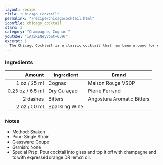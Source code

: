 ```yaml
---
layout: recipe
title: "Chicago Cocktail"
permalink: "/recipe/chicagococktail.html"
iconfile: chicago_cocktail
stars: 3
category: "Champagne, Cognac "
youtube: "IAaiRENeyvc&t=639s"
excerpt: |
  The Chicago Cocktail is a classic cocktail that has been around for over 100 years. It is somewhat similar to an Old Fashioned in that it starts with brandy and bitters. Instead of sugar, it calls for a dash of curaçao and instead of a splash of soda it is topped up with champagne.
---
```


### Ingredients

|   Amount | Ingredient     | Brand                      |
| -------: | -------------- | -------------------------- |
|     1 oz / 25 ml | Cognac         | Maison Rouge VSOP          |
|  0.25 oz / 6.5 ml | Dry Curaçao    | Pierre Ferrand             |
| 2 dashes | Bitters        | Angostura Aromatic Bitters |
|     2 oz / 50 ml | Sparkling Wine |

### Notes

- Method: Shaken
- Pour: Single Strain
- Glassware: Coupe
- Garnish: None
- Special Prep: Pour cocktail into glass and top it off with champagne and to with
  expressed orange OR lemon oil.

